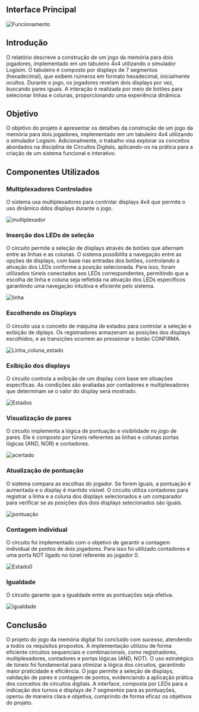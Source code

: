 ## Interface Principal

![Funcionamento](Funcionamento.gif)




## Introdução

 O relatório descreve a construção de um jogo da memória para dois jogadores, implementado em um tabuleiro 4x4 utilizando o simulador Logisim.
O tabuleiro é composto por displays de 7 segmentos (hexadecimal), que exibem números em formato hexadecimal, inicialmente ocultos.
Durante o jogo, os jogadores revelam dois displays por vez, buscando pares iguais. A interação é realizada por meio de botões para selecionar linhas e colunas,
proporcionando uma experiência dinâmica.


## Objetivo

O objetivo do projeto é apresentar os detalhes da construção de um jogo da memória para dois jogadores, 
implementado em um tabuleiro 4x4 utilizando o simulador Logisim. Adicionalmente, o trabalho visa explorar os conceitos
abordados na disciplina de Circuitos Digitais, aplicando-os na prática para a criação de um sistema funcional e interativo.



## Componentes Utilizados

### Multiplexadores Controlados

O sistema usa multiplexadores para controlar displays 4x4 que permite o uso dinâmico ddos displays durante o jogo.

![multiplexador](multiplexador)




### Inserção dos LEDs de seleção

O circuito permite a seleção de displays através de botões que alternam entre as linhas e as colunas. 
O sistema possibilita a navegação entre as opções de displays, com base nas entradas dos botões, controlando a ativação dos LEDs conforme a posição selecionada.
Para isso, foram utilizados túneis conectados aos LEDs correspondentes, permitindo que a escolha de linha
e coluna seja refletida na ativação dos LEDs específicos garantindo uma navegação intuitiva e eficiente pelo sistema.

![linha](linha.gif)



### Escolhendo os Displays

O circuito usa o conceito de máquina de estados para controlar a seleção e exibição de diplays.
Os registradores armazenam as posições dos displays escolhidos, e as transições ocorrem ao pressionar o botão CONFIRMA.

![Linha_coluna_estado](Linha_coluna_estado.gif)



### Exibição dos displays

O circuito controla a exibição de um display com base em situações específicas.
As condições são avaliadas por contadores e multiplexadores que determinam se o valor do display será mostrado.

![Estados](Estados.gif)



### Visualização de pares

O circuito implementa a lógica de pontuação e visibilidade no jogo de pares. Ele é composto por túneis referentes as linhas e colunas
portas lógicas (AND, NOR) e contadores.


![acertado](acertado.gif)

### Atualização de pontuação

O sistema compara as escolhas do jogador. Se forem iguais, a pontuação é aumentada e o display é mantido visível.
O circuito utiliza contadores para registrar a linha e a coluna dos displays selecionados e um comparador 
para verificar se as posições dos dois displays selecionados são iguais.


![pontuação](pontuação.gif)


### Contagem individual

O circuito foi implementado com o objetivo de garantir a contagem individual de pontos de dois jogadores. Para isso foi utilizado
contadores e uma porta NOT ligado no túnel referente ao jogador 0. 


![Estado0](Estado0.gif)


### Igualdade

O circuito garante que a igualdade entre as pontuações seja efetiva.

![igualdade](igualdade.gif)



## Conclusão 

O projeto do jogo da memória digital foi concluído com sucesso, atendendo a todos os requisitos propostos.
A implementação utilizou de forma eficiente circuitos sequenciais e combinacionais, como registradores, multiplexadores,
contadores e portas lógicas (AND, NOT). O uso estratégico de túneis foi fundamental para otimizar a lógica dos circuitos, garantindo maior praticidade e eficiência.
O jogo permite a seleção de displays, validação de pares e contagem de pontos, evidenciando a aplicação prática dos conceitos de circuitos digitais.
A interface, composta por LEDs para a indicação dos turnos e displays de 7 segmentos para as pontuações, operou de maneira clara e objetiva, 
cumprindo de forma eficaz os objetivos do projeto.
